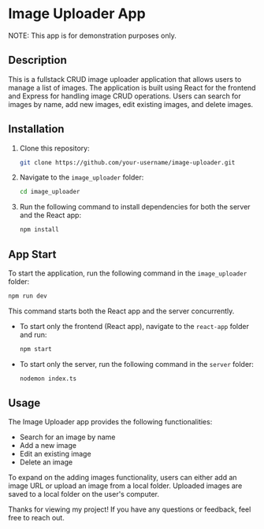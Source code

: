 # Image Uploader App
NOTE: This app is for demonstration purposes only.

## Description

This is a fullstack CRUD image uploader application that allows users to manage a list of images. The application is built using React for the frontend and Express for handling image CRUD operations. Users can search for images by name, add new images, edit existing images, and delete images.

## Installation

1. Clone this repository:

   ```bash
   git clone https://github.com/your-username/image-uploader.git
   ```

2. Navigate to the `image_uploader` folder:

   ```bash
   cd image_uploader
   ```

3. Run the following command to install dependencies for both the server and the React app:

   ```bash
   npm install
   ```

## App Start

To start the application, run the following command in the `image_uploader` folder:

```bash
npm run dev
```

This command starts both the React app and the server concurrently.


- To start only the frontend (React app), navigate to the `react-app` folder and run:

  ```bash
  npm start
  ```

- To start only the server, run the following command in the `server` folder:

  ```bash
  nodemon index.ts
  ```

## Usage

The Image Uploader app provides the following functionalities:

- Search for an image by name
- Add a new image
- Edit an existing image
- Delete an image

To expand on the adding images functionality, users can either add an image URL or upload an image from a local folder. Uploaded images are saved to a local folder on the user's computer.

Thanks for viewing my project! If you have any questions or feedback, feel free to reach out.
